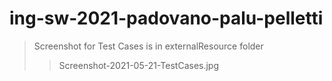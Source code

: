 # ing-sw-2021-padovano-palu-pelletti

> Screenshot for Test Cases is in externalResource folder
> >Screenshot-2021-05-21-TestCases.jpg